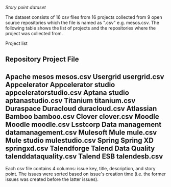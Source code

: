 *Story point dataset*

The dataset consists of 16 csv files from 16 projects collected from 9 open source repositories which the file is named as "<project name>.csv" e.g. mesos.csv. The following table shows the list of projects and the repositories where the project was collected from.   

Project list

Repository              Project                     File 
-----------------------------------------------------------------------------
Apache                  mesos                       mesos.csv
                        Usergrid                    usergrid.csv
Appcelerator            Appcelerator studio         appceleratorstudio.csv
                        Aptana studio               aptanastudio.csv
                        Titanium                    titanium.csv
Duraspace               Duracloud                   duracloud.csv
Atlassian               Bamboo                      bamboo.csv
                        Clover                      clover.csv
Moodle                  Moodle                      moodle.csv
Lsstcorp                Data management             datamanagement.csv 
Mulesoft                Mule                        mule.csv
                        Mule studio                 mulestudio.csv
Spring                  Spring XD                   springxd.csv
Talendforge             Talend Data Quality         talenddataquality.csv
                        Talend ESB                  talendesb.csv
------------------------------------------------------------------------------
Each csv file contains 4 columns: issue key, title, description, and story point. 
The issues were sorted based on issue's creation time (i.e. the former issues was created before the latter issues).

